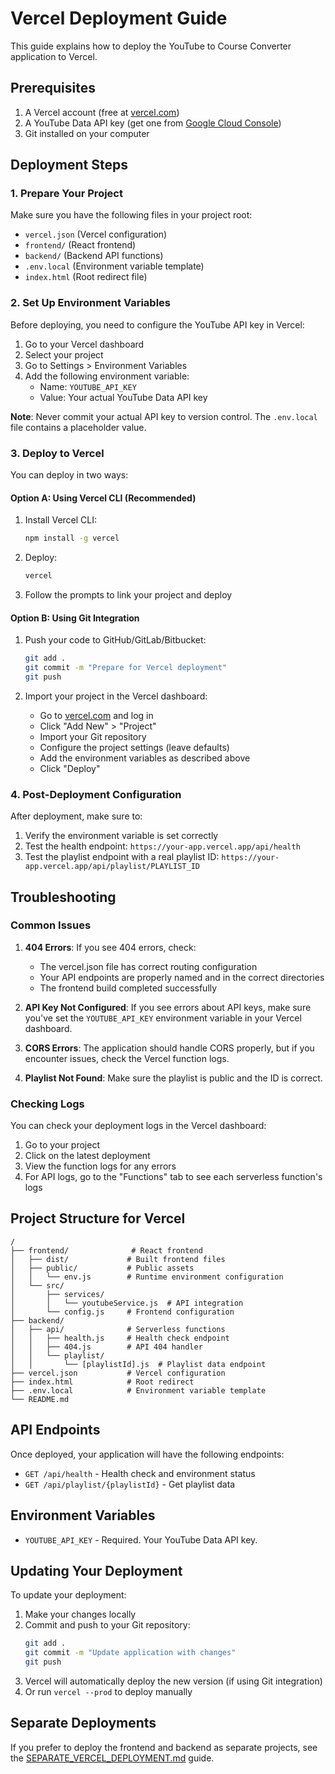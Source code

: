 # Vercel Deployment Guide

This guide explains how to deploy the YouTube to Course Converter application to Vercel.

## Prerequisites

1. A Vercel account (free at [vercel.com](https://vercel.com))
2. A YouTube Data API key (get one from [Google Cloud Console](https://console.cloud.google.com/))
3. Git installed on your computer

## Deployment Steps

### 1. Prepare Your Project

Make sure you have the following files in your project root:
- `vercel.json` (Vercel configuration)
- `frontend/` (React frontend)
- `backend/` (Backend API functions)
- `.env.local` (Environment variable template)
- `index.html` (Root redirect file)

### 2. Set Up Environment Variables

Before deploying, you need to configure the YouTube API key in Vercel:

1. Go to your Vercel dashboard
2. Select your project
3. Go to Settings > Environment Variables
4. Add the following environment variable:
   - Name: `YOUTUBE_API_KEY`
   - Value: Your actual YouTube Data API key

**Note**: Never commit your actual API key to version control. The `.env.local` file contains a placeholder value.

### 3. Deploy to Vercel

You can deploy in two ways:

#### Option A: Using Vercel CLI (Recommended)

1. Install Vercel CLI:
   ```bash
   npm install -g vercel
   ```

2. Deploy:
   ```bash
   vercel
   ```

3. Follow the prompts to link your project and deploy

#### Option B: Using Git Integration

1. Push your code to GitHub/GitLab/Bitbucket:
   ```bash
   git add .
   git commit -m "Prepare for Vercel deployment"
   git push
   ```
   
2. Import your project in the Vercel dashboard:
   - Go to [vercel.com](https://vercel.com) and log in
   - Click "Add New" > "Project"
   - Import your Git repository
   - Configure the project settings (leave defaults)
   - Add the environment variables as described above
   - Click "Deploy"

### 4. Post-Deployment Configuration

After deployment, make sure to:

1. Verify the environment variable is set correctly
2. Test the health endpoint: `https://your-app.vercel.app/api/health`
3. Test the playlist endpoint with a real playlist ID: `https://your-app.vercel.app/api/playlist/PLAYLIST_ID`

## Troubleshooting

### Common Issues

1. **404 Errors**: If you see 404 errors, check:
   - The vercel.json file has correct routing configuration
   - Your API endpoints are properly named and in the correct directories
   - The frontend build completed successfully

2. **API Key Not Configured**: If you see errors about API keys, make sure you've set the `YOUTUBE_API_KEY` environment variable in your Vercel dashboard.

3. **CORS Errors**: The application should handle CORS properly, but if you encounter issues, check the Vercel function logs.

4. **Playlist Not Found**: Make sure the playlist is public and the ID is correct.

### Checking Logs

You can check your deployment logs in the Vercel dashboard:
1. Go to your project
2. Click on the latest deployment
3. View the function logs for any errors
4. For API logs, go to the "Functions" tab to see each serverless function's logs

## Project Structure for Vercel

```
/
├── frontend/              # React frontend
│   ├── dist/             # Built frontend files
│   ├── public/           # Public assets
│   │   └── env.js        # Runtime environment configuration
│   └── src/
│       ├── services/
│       │   └── youtubeService.js  # API integration
│       └── config.js     # Frontend configuration
├── backend/
│   ├── api/              # Serverless functions
│   │   ├── health.js     # Health check endpoint
│   │   ├── 404.js        # API 404 handler
│   │   └── playlist/
│   │       └── [playlistId].js  # Playlist data endpoint
├── vercel.json           # Vercel configuration
├── index.html            # Root redirect
├── .env.local            # Environment variable template
└── README.md
```

## API Endpoints

Once deployed, your application will have the following endpoints:

- `GET /api/health` - Health check and environment status
- `GET /api/playlist/{playlistId}` - Get playlist data

## Environment Variables

- `YOUTUBE_API_KEY` - Required. Your YouTube Data API key.

## Updating Your Deployment

To update your deployment:

1. Make your changes locally
2. Commit and push to your Git repository:
   ```bash
   git add .
   git commit -m "Update application with changes"
   git push
   ```
3. Vercel will automatically deploy the new version (if using Git integration)
4. Or run `vercel --prod` to deploy manually

## Separate Deployments

If you prefer to deploy the frontend and backend as separate projects, see the [SEPARATE_VERCEL_DEPLOYMENT.md](./SEPARATE_VERCEL_DEPLOYMENT.md) guide.